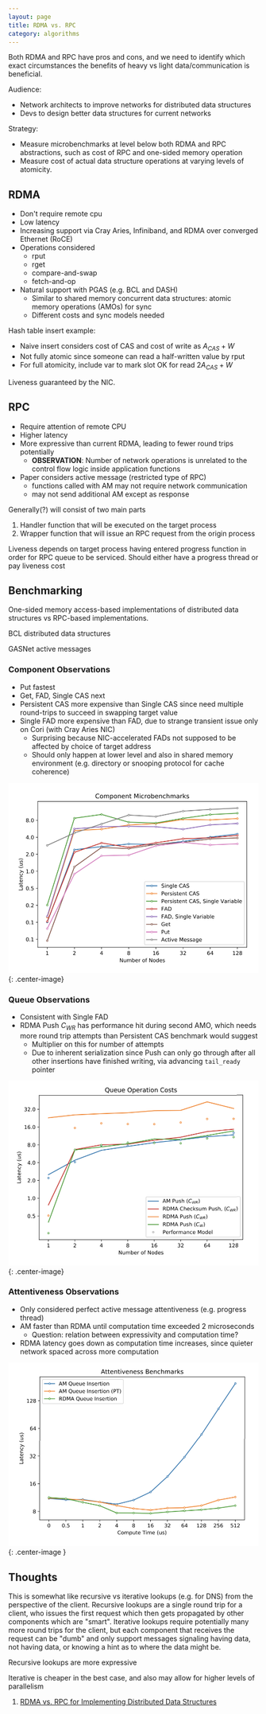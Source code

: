 ```yaml
---
layout: page
title: RDMA vs. RPC
category: algorithms
---
```


Both RDMA and RPC have pros and cons, and we need to identify which exact circumstances the benefits of heavy vs light data/communication is beneficial. 

Audience:
* Network architects to improve networks for distributed data structures
* Devs to design better data structures for current networks

Strategy: 
* Measure microbenchmarks at level below both RDMA and RPC abstractions, such as cost of RPC and one-sided memory operation
* Measure cost of actual data structure operations at varying levels of atomicity. 

## RDMA

* Don't require remote cpu
* Low latency
* Increasing support via Cray Aries, Infiniband, and RDMA over converged Ethernet (RoCE)
* Operations considered
  * rput
  * rget
  * compare-and-swap
  * fetch-and-op
* Natural support with PGAS (e.g. BCL and DASH)
  * Similar to shared memory concurrent data structures: atomic memory operations (AMOs) for sync
  * Different costs and sync models needed


Hash table insert example:
* Naive insert considers cost of CAS and cost of write as $A_{CAS} + W$
* Not fully atomic since someone can read a half-written value by rput
* For full atomicity, include var to mark slot OK for read $2A_{CAS} + W$
  
Liveness guaranteed by the NIC. 

## RPC 

* Require attention of remote CPU
* Higher latency
* More expressive than current RDMA, leading to fewer round trips potentially
  * **OBSERVATION**: Number of network operations is unrelated to the control flow logic inside application functions
* Paper considers active message (restricted type of RPC)
  * functions called with AM may not require network communication
  * may not send additional AM except as response

Generally(?) will consist of two main parts
1. Handler function that will be executed on the target process
2. Wrapper function that will issue an RPC request from the origin process

Liveness depends on target process having entered progress function in order for RPC queue to be serviced. Should either have a progress thread or pay liveness cost 

## Benchmarking

One-sided memory access-based implementations of distributed data structures vs RPC-based implementations.

BCL distributed data structures

GASNet active messages

### Component Observations

* Put fastest
* Get, FAD, Single CAS next 
* Persistent CAS more expensive than Single CAS since need multiple round-trips to succeed in swapping target value
* Single FAD more expensive than FAD, due to strange transient issue only on Cori (with Cray Aries NIC)
  * Surprising because NIC-accelerated FADs not supposed to be affected by choice of target address 
  * Should only happen at lower level and also in shared memory environment (e.g. directory or snooping protocol for cache coherence)

![](../res/img/2019-08-28-16-15-22.png){: .center-image}

### Queue Observations

* Consistent with Single FAD
* RDMA Push $C_{WR}$ has performance hit during second AMO, which needs more round trip attempts than Persistent CAS benchmark would suggest 
  * Multiplier on this for number of attempts
  * Due to inherent serialization since Push can only go through after all other insertions have finished writing, via advancing `tail_ready` pointer

![](../res/img/2019-08-28-16-14-58.png){: .center-image}

### Attentiveness Observations

* Only considered perfect active message attentiveness (e.g. progress thread)
* AM faster than RDMA until computation time exceeded 2 microseconds
  * Question: relation between expressivity and computation time? 
* RDMA latency goes down as computation time increases, since quieter network spaced across more computation

![](../res/img/2019-08-28-16-14-31.png){: .center-image }

## Thoughts

This is somewhat like recursive vs iterative lookups (e.g. for DNS) from the perspective of the client. Recursive lookups are a single round trip for a client, who issues the first request which then gets propagated by other components which are "smart". Iterative lookups require potentially many more round trips for the client, but each component that receives the request can be "dumb" and only support messages signaling having data, not having data, or knowing a hint as to where the data might be. 

Recursive lookups are more expressive

Iterative is cheaper in the best case, and also may allow for higher levels of parallelism



1. [RDMA vs. RPC for Implementing Distributed Data Structures](https://people.eecs.berkeley.edu/~brock/papers/am_rdma_data_structures.pdf)